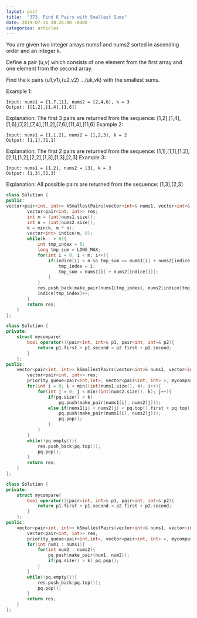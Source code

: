 ```yaml
---
layout: post
title:  "373. Find K Pairs with Smallest Sums"
date: 2019-07-31 20:26:00 -0400
categories: articles
---
```

You are given two integer arrays nums1 and nums2 sorted in ascending order and an integer k.

Define a pair (u,v) which consists of one element from the first array and one element from the second array.

Find the k pairs (u1,v1),(u2,v2) ...(uk,vk) with the smallest sums.

Example 1:
```
Input: nums1 = [1,7,11], nums2 = [2,4,6], k = 3
Output: [[1,2],[1,4],[1,6]] 
```
Explanation: The first 3 pairs are returned from the sequence: 
             [1,2],[1,4],[1,6],[7,2],[7,4],[11,2],[7,6],[11,4],[11,6]
Example 2:
```
Input: nums1 = [1,1,2], nums2 = [1,2,3], k = 2
Output: [1,1],[1,1]
```
Explanation: The first 2 pairs are returned from the sequence: 
             [1,1],[1,1],[1,2],[2,1],[1,2],[2,2],[1,3],[1,3],[2,3]
Example 3:
```
Input: nums1 = [1,2], nums2 = [3], k = 3
Output: [1,3],[2,3]
```
Explanation: All possible pairs are returned from the sequence: [1,3],[2,3]

```c++
class Solution {
public:
vector<pair<int, int>> kSmallestPairs(vector<int>& nums1, vector<int>& nums2, int k) {
        vector<pair<int, int>> res;
        int m = (int)nums1.size();
        int n = (int)nums2.size();
        k = min(k, m * n);
        vector<int> indice(m, 0);
        while(k-- > 0){
            int tmp_index = 0;
            long tmp_sum = LONG_MAX;
            for(int i = 0; i < m; i++){
                if(indice[i] < n && tmp_sum >= nums1[i] + nums2[indice[i]]){
                    tmp_index = i;
                    tmp_sum = nums1[i] + nums2[indice[i]];
                }
            }
            res.push_back(make_pair(nums1[tmp_index], nums2[indice[tmp_index]]));
            indice[tmp_index]++;
        }
        return res;
    }
};
```
```c++
class Solution {
private:
    struct mycompare{
        bool operator()(pair<int, int>& p1, pair<int, int>& p2){
            return p1.first + p1.second < p2.first + p2.second;
        }
    };
public:
    vector<pair<int, int>> kSmallestPairs(vector<int>& nums1, vector<int>& nums2, int k) {
        vector<pair<int, int>> res;
        priority_queue<pair<int,int>, vector<pair<int, int> >, mycompare> pq;
        for(int i = 0; i < min((int)nums1.size(), k); i++){
            for(int j = 0; j < min((int)nums2.size(), k); j++){
                if(pq.size() < k)
                    pq.push(make_pair(nums1[i], nums2[j]));
                else if(nums1[i] + nums2[j] < pq.top().first + pq.top().second){
                    pq.push(make_pair(nums1[i], nums2[j]));
                    pq.pop();
                }
            }
        }
        while(!pq.empty()){
            res.push_back(pq.top());
            pq.pop();
        }
        return res;
    }
};
```
```c++
class Solution {
private:
    struct mycompare{
        bool operator()(pair<int, int>& p1, pair<int, int>& p2){
            return p1.first + p1.second < p2.first + p2.second;
        }
    };
public:
    vector<pair<int, int>> kSmallestPairs(vector<int>& nums1, vector<int>& nums2, int k) {
        vector<pair<int, int>> res;
        priority_queue<pair<int,int>, vector<pair<int, int> >, mycompare> pq;
        for(int num1 : nums1){
            for(int num2 : nums2){
                pq.push(make_pair(num1, num2));
                if(pq.size() > k) pq.pop();
            }
        }
        while(!pq.empty()){
            res.push_back(pq.top());
            pq.pop();
        }
        return res;
    }
};
```